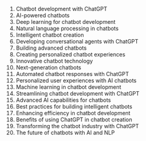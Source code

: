 1. Chatbot development with ChatGPT
2. AI-powered chatbots
3. Deep learning for chatbot development
4. Natural language processing in chatbots
5. Intelligent chatbot creation
6. Developing conversational agents with ChatGPT
7. Building advanced chatbots
8. Creating personalized chatbot experiences
9. Innovative chatbot technology
10. Next-generation chatbots
11. Automated chatbot responses with ChatGPT
12. Personalized user experiences with AI chatbots
13. Machine learning in chatbot development
14. Streamlining chatbot development with ChatGPT
15. Advanced AI capabilities for chatbots
16. Best practices for building intelligent chatbots
17. Enhancing efficiency in chatbot development
18. Benefits of using ChatGPT in chatbot creation
19. Transforming the chatbot industry with ChatGPT
20. The future of chatbots with AI and NLP
